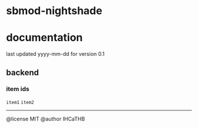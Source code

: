 # sbmod-nightshade
# documentation
last updated yyyy-mm-dd for version 0.1

## backend
### item ids
`item1`
`item2`

---

@license MIT
@author IHCaTHB
